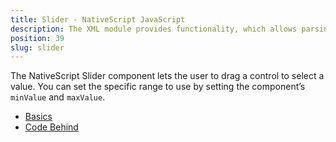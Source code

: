 ```yaml
---
title: Slider - NativeScript JavaScript
description: The XML module provides functionality, which allows parsing an XML content in NativeSciprt. The module enables searching for specific attribute and its value or taking the data(e.g. `text` value) locked between the XML elements.
position: 39
slug: slider
---
```

The NativeScript Slider component lets the user to drag a control to select a value. 
You can set the specific range to use by setting the component’s `minValue` and `maxValue`.

<snippet id='slider-require'/>

* [Basics](#basics)
* [Code Behind](#code-behind)
